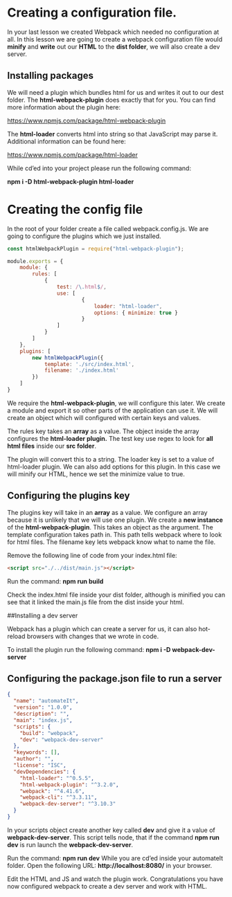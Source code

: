 # Creating a configuration file.

In your last lesson we created Webpack which needed no configuration at all. In this lesson we are going to create a webpack configuration file would **minify** and **write** out our **HTML** to the **dist folder**, we will also create a dev server.

## Installing packages
We will need a plugin which bundles html for us and writes it out to our dest folder. The **html-webpack-plugin** does exactly that for you. You can find more information about the plugin here: 

https://www.npmjs.com/package/html-webpack-plugin


The **html-loader** converts html into string so that JavaScript may parse it. Additional information can be found here:

https://www.npmjs.com/package/html-loader

While cd’ed into your project please run the following command:


**npm i -D html-webpack-plugin html-loader**

# Creating the config file

In the root of your folder create a file called webpack.config.js. We are going to configure the plugins which we just installed.

```javascript
const htmlWebpackPlugin = require("html-webpack-plugin");

module.exports = {
    module: {
        rules: [
            {
                test: /\.html$/,
                use: [
                        {
                            loader: "html-loader",
                            options: { minimize: true } 
                        }
                ]
            }
        ]
    },
    plugins: [
        new htmlWebpackPlugin({
            template: './src/index.html',
            filename: './index.html'
        })
    ]
}
```

We require the **html-webpack-plugin**, we will configure this later. We create a module and export it so other parts of the application can use it. We will create an object which will configured with certain keys and values.


The rules key takes an **array** as a value. The object inside the array configures the **html-loader plugin.** The test key use regex to look for **all html files** inside our **src folder**.

The plugin will convert this to a string. The loader key is set to a value of html-loader plugin. We can also add options for this plugin. In this case we will minify our HTML, hence we set the minimize value to true.


## Configuring the plugins key

The plugins key will take in an **array** as a value. We configure an array because it is unlikely that we will use one plugin. We create a **new instance** of the **html-webpack-plugin**. This takes an object as the argument. The template configuration takes path in. This path tells webpack where to look for html files. The filename key lets webpack know what to name the file.

Remove the following line of code from your index.html file:

```html
<script src="./../dist/main.js"></script>
```

Run the command: **npm run build**

Check the index.html file inside your dist folder, although is minified you can see that it linked the main.js file from the dist inside your html.

##Installing a dev server

Webpack has a plugin which can create a server for us, it can also hot-reload browsers with changes that we wrote in code.

To install the plugin run the following command: **npm i -D webpack-dev-server**

## Configuring the package.json file to run a server

```json
{
  "name": "automateIt",
  "version": "1.0.0",
  "description": "",
  "main": "index.js",
  "scripts": {
    "build": "webpack",
    "dev": "webpack-dev-server"
  },
  "keywords": [],
  "author": "",
  "license": "ISC",
  "devDependencies": {
    "html-loader": "^0.5.5",
    "html-webpack-plugin": "^3.2.0",
    "webpack": "^4.41.6",
    "webpack-cli": "^3.3.11",
    "webpack-dev-server": "^3.10.3"
  }
}
```

In your scripts object create another key called **dev** and give it a value of **webpack-dev-server**. This script tells node, that if the command **npm run dev** is run launch the **webpack-dev-server**.

Run the command: **npm run dev**
While you are cd’ed inside your automateIt folder. Open the following URL: **http://localhost:8080/** in your browser.

Edit the HTML and JS and watch the plugin work. Congratulations you have now configured webpack to create a dev server and work with HTML.
